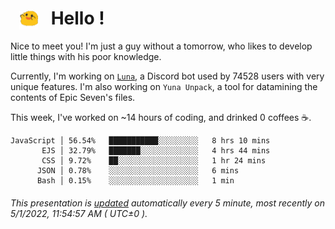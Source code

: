 <h1>   <img src="./spoink.gif" style="vertical-align:middle;" width="30px">   Hello ! </h1>

Nice to meet you! I'm just a guy without a tomorrow, who likes to develop little things with his poor knowledge.

Currently, I'm working on <a href='https://github.com/Asgarrrr/Luna'>`Luna`</a>, a Discord bot used by 74528 users with very unique features. I'm also working on `Yuna Unpack`, a tool for datamining the contents of Epic Seven's files.

This week, I've worked on ~14 hours of coding, and drinked 0 coffees ☕.

```
JavaScript │ 56.54%   ███████████░░░░░░░░░   8 hrs 10 mins
       EJS │ 32.79%   ███████░░░░░░░░░░░░░   4 hrs 44 mins
       CSS │ 9.72%    ██░░░░░░░░░░░░░░░░░░   1 hr 24 mins
      JSON │ 0.78%    ░░░░░░░░░░░░░░░░░░░░   6 mins
      Bash │ 0.15%    ░░░░░░░░░░░░░░░░░░░░   1 min
```

###### This presentation is [updated](https://github.com/Asgarrrr) automatically every 5 minute, most recently on 5/1/2022, 11:54:57 AM ( UTC±0 ).
